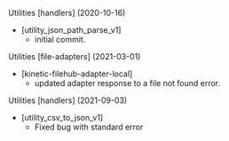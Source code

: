 Utilities [handlers] (2020-10-16)
* [utility_json_path_parse_v1]
    * initial commit.

Utilities [file-adapters] (2021-03-01)
* [kinetic-filehub-adapter-local]
    * updated adapter response to a file not found error.


Utilities [handlers] (2021-09-03)
* [utility_csv_to_json_v1]
    * Fixed bug with standard error